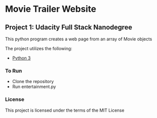 # Movie Trailer Website
## Project 1: Udacity Full Stack Nanodegree

This python program creates a web page from an array of Movie objects

The project utilizes the following:
- [Python 3](http://www.python.org)

### To Run
- Clone the repository
- Run entertainment.py

### License
This project is licensed under the terms of the MIT License
